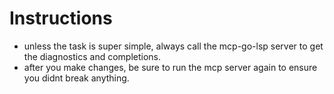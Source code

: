 
# Instructions

- unless the task is super simple, always call the mcp-go-lsp server to get the
diagnostics and completions.
- after you make changes, be sure to run the mcp server again to ensure you didnt
break anything.

